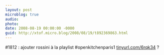 ```yaml
---
layout: post
microblog: true
audio: 
photo: 
date: 2008-08-19 00:00:00 -0000
guid: http://xtof.micro.blog/2008/08/19/t892369863.html
---
```

#1812 : ajouter rossini à la playlist #openkitchenparis1 [tinyurl.com/6rqk34](http://tinyurl.com/6rqk34) ?
